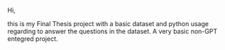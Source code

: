 Hi,

this is my Final Thesis project with a basic dataset and python usage regarding to answer the questions in the dataset. A very basic non-GPT entegred project.
